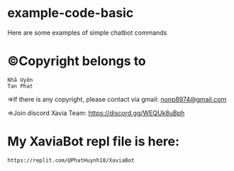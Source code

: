 # example-code-basic

Here are some examples of simple chatbot commands

# ©Copyright belongs to 
    Nhã Uyên 
    Tan Phat 
=>If there is any copyright, please contact via gmail: nonp8974@gmail.com

=>Join discord Xavia Team: https://discord.gg/WEQUk8uBph
# My XaviaBot repl file is here: 
    https://replit.com/@PhatHuynh18/XaviaBot
